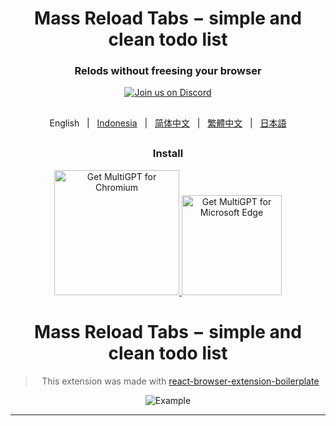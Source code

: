 
<h1 align="center">Mass Reload Tabs − simple and clean todo list</h1>

<div align="center">


### Relods without freesing your browser



[![Join us on Discord](https://invidget.switchblade.xyz/jc4xtF58Ve)](https://discord.gg/jc4xtF58Ve)

##
English &nbsp;&nbsp;|&nbsp;&nbsp; [Indonesia](README_IN.md) &nbsp;&nbsp;|&nbsp;&nbsp; [简体中文](README_ZH-CN.md) &nbsp;&nbsp;|&nbsp;&nbsp; [繁體中文](README_ZH-TW.md) &nbsp;&nbsp;|&nbsp;&nbsp; [日本語](README_JA.md)

##

### Install

<a href="https://chromewebstore.google.com/detail/mass-reload-tabs-%E2%88%92-reload/acdllffcofplaibglnoggdlpciplfoed">
    <img src="https://user-images.githubusercontent.com/64502893/231991498-8df6dd63-727c-41d0-916f-c90c15127de3.png" width="200" alt="Get MultiGPT for Chromium">    
</a><a href="https://microsoftedge.microsoft.com/addons/detail/ncikcanpodoeekdggonpomoplgkchdnp">
    <img src="https://user-images.githubusercontent.com/64502893/231991158-1b54f831-2fdc-43b6-bf9a-f894000e5aa8.png" width="160" alt="Get MultiGPT for Microsoft Edge">
</a>


<h1 align="center">Mass Reload Tabs − simple and clean todo list</h1>

> This extension was made with [react-browser-extension-boilerplate](https://github.com/ElForastero/react-browser-extension-boilerplate)

![Example](example.gif)

---
